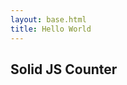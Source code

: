 ```yaml
---
layout: base.html
title: Hello World
---
```


## Solid JS Counter
<div id="app"><div>
<script src="{{ 'app/app.js' | url | version }}"></script>
